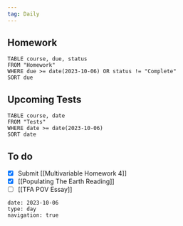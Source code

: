 ```yaml
---
tag: Daily
---
```

## Homework
```dataview
TABLE course, due, status
FROM "Homework" 
WHERE due >= date(2023-10-06) OR status != "Complete"
SORT due
```
## Upcoming Tests
```dataview
TABLE course, date
FROM "Tests" 
WHERE date >= date(2023-10-06)
SORT date
```
## To do
- [x] Submit [[Multivariable Homework 4]]
- [x] [[Populating The Earth Reading]]
- [ ] [[TFA POV Essay]]

```gEvent
date: 2023-10-06
type: day
navigation: true
```